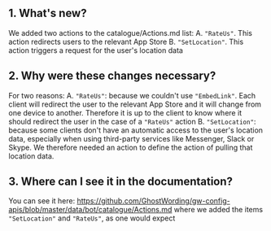 
## 1. What's new?

We added two actions to the catalogue/Actions.md list:
A. `"RateUs"`. This action redirects users to the relevant App Store
B. `"SetLocation"`. This action triggers a request for the user's location data

## 2. Why were these changes necessary?

For two reasons:
A. `"RateUs"`: because we couldn't use `"EmbedLink"`. Each client will redirect the user to the relevant App Store and it will change from one device to another. Therefore it is up to the client to know where it should redirect the user in the case of a `"RateUs"` action 
B. `"SetLocation"`: because some clients don't have an automatic access to the user's location data, especially when using third-party services like Messenger, Slack or Skype. We therefore needed an action to define the action of pulling that location data.

## 3. Where can I see it in the documentation?

You can see it here: https://github.com/GhostWording/gw-config-apis/blob/master/data/bot/catalogue/Actions.md where we added the items `"SetLocation"` and `"RateUs"`, as one would expect 
